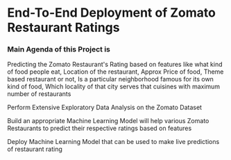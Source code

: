 #  End-To-End Deployment of Zomato Restaurant Ratings

### Main Agenda of this Project is 

Predicting the Zomato Restaurant's Rating based on features like what kind of food people eat, Location of the restaurant, Approx Price of food, Theme based restaurant or not, Is a particular neighborhood famous for its own kind of food, Which locality of that city serves that cuisines with maximum number of restaurants

Perform Extensive Exploratory Data Analysis on the Zomato Dataset

Build an appropriate Machine Learning Model will help various Zomato Restaurants to predict their respective ratings based on features

Deploy Machine Learning Model that can be used to make live predictions of restaurant rating
